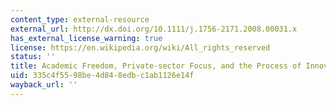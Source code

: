 ```yaml
---
content_type: external-resource
external_url: http://dx.doi.org/10.1111/j.1756-2171.2008.00031.x
has_external_license_warning: true
license: https://en.wikipedia.org/wiki/All_rights_reserved
status: ''
title: Academic Freedom, Private-sector Focus, and the Process of Innovation
uid: 335c4f55-98be-4d84-8edb-c1ab1126e14f
wayback_url: ''
---
```


